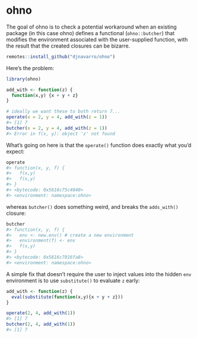 
<!-- README.md is generated from README.Rmd. Please edit that file -->

# ohno

<!-- badges: start -->

<!-- badges: end -->

The goal of ohno is to check a potential workaround when an existing
package (in this case ohno) defines a functional (`ohno::butcher`) that
modifies the environment associated with the user-supplied function,
with the result that the created closures can be bizarre.

``` r
remotes::install_github("djnavarro/ohno")
```

Here’s the problem:

``` r
library(ohno)

add_with <- function(z) {
  function(x,y) {x + y + z}
}

# ideally we want these to both return 7...
operate(x = 2, y = 4, add_with(z = 1))
#> [1] 7
butcher(x = 2, y = 4, add_with(z = 1))
#> Error in f(x, y): object 'z' not found
```

What’s going on here is that the `operate()` function does exactly what
you’d expect:

``` r
operate
#> function(x, y, f) {
#>   f(x,y)
#>   f(x,y)
#> }
#> <bytecode: 0x5616c75c4040>
#> <environment: namespace:ohno>
```

whereas `butcher()` does something weird, and breaks the `adds_with()`
closure:

``` r
butcher
#> function(x, y, f) {
#>   env <- new.env() # create a new environment
#>   environment(f) <- env
#>   f(x,y)
#> }
#> <bytecode: 0x5616c7016fa8>
#> <environment: namespace:ohno>
```

A simple fix that doesn’t require the user to inject values into the
hidden `env` environment is to use `substitute()` to evaluate `z` early:

``` r
add_with <- function(z) {
  eval(substitute(function(x,y){x + y + z}))
}

operate(2, 4, add_with(1))
#> [1] 7
butcher(2, 4, add_with(1))
#> [1] 7
```
